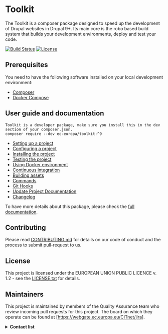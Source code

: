 # Toolkit

The Toolkit is a composer package designed to speed up the development of Drupal websites in Drupal 9+. Its main core is the robo based build system that builds your development environments, deploy and test your code.

[![Build Status](https://drone.fpfis.eu/api/badges/ec-europa/toolkit/status.svg)](https://drone.fpfis.eu/ec-europa/toolkit) [![License](https://img.shields.io/badge/License-EUPL%201.1-blue.svg)](LICENSE)

## Prerequisites
You need to have the following software installed on your local development environment:

* [Composer](https://getcomposer.org/doc/00-intro.md#installation-linux-unix-osx)
* [Docker Compose](https://docs.docker.com/compose/install/)

## User guide and documentation

```
Toolkit is a developer package, make sure you install this in the dev section of your composer.json.
composer require --dev ec-europa/toolkit:^9
```

- [Setting up a project](/docs/guide/setting-up-project.rst)
- [Configuring a project](/docs/guide/configuring-project.rst)
- [Installing the project](/docs/guide/installing-project.rst)
- [Testing the project](/docs/guide/testing-project.rst)
- [Using Docker environment](/docs/guide/docker-environment.rst)
- [Continuous integration](/docs/guide/continuous-integration.rst)
- [Building assets](/docs/guide/building-assets.rst)
- [Commands](/docs/guide/commands.rst)
- [Git Hooks](/docs/guide/git-hooks.rst)
- [Update Project Documentation](/docs/guide/project-documentation.rst)
- [Changelog](/CHANGELOG.md)

To have more details about this package, please check the [full documentation](https://ec-europa.github.io/toolkit/).

## Contributing
Please read [CONTRIBUTING.md](/CONTRIBUTING.md) for details on our code of conduct and the process to submit pull-request to us.

## License
This project is licensed under the EUROPEAN UNION PUBLIC LICENCE v. 1.2 - see the [LICENSE.txt](/LICENSE.txt) for details.

## Maintainers
This project is maintained by members of the Quality Assurance team who review
incoming pull requests for this project. The board on which they
operate can be found at [https://webgate.ec.europa.eu/CITnet/jira].

<details><summary><b>Contact list</b></summary>

- [Joao Santos](https://github.com/jonhy81): Maintainer - Quality Assurance

- [Miguel Martins](https://github.com/zarabatana): Maintainer - Quality Assurance

- [Joao Silva](https://github.com/joaocsilva): Maintainer - Quality Assurance
</details>
